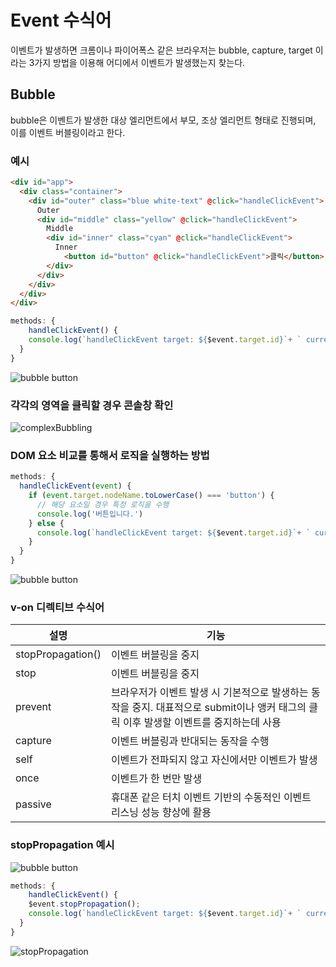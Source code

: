# Event 수식어

이벤트가 발생하면 크롬이나 파이어폭스 같은 브라우저는 bubble, capture, target 이라는 3가지 방법을 이용해 어디에서 이벤트가 발생했는지 찾는다.

## Bubble

bubble은 이벤트가 발생한 대상 엘리먼트에서 부모, 조상 엘리먼트 형태로 진행되며, 이를 이벤트 버블링이라고 한다. 

### 예시

```html
<div id="app">
  <div class="container">
    <div id="outer" class="blue white-text" @click="handleClickEvent">
      Outer
      <div id="middle" class="yellow" @click="handleClickEvent">
        Middle
        <div id="inner" class="cyan" @click="handleClickEvent">
          Inner
        	<button id="button" @click="handleClickEvent">클릭</button>
        </div>
      </div>
    </div>
  </div>
</div>
```

```javascript
methods: {
	handleClickEvent() {
    console.log(`handleClickEvent target: ${$event.target.id}`+ ` currentTarget: ${$event.currentTarget.id}`)
  }
}
```

 ![bubble button](https://user-images.githubusercontent.com/40027211/74607245-8f18fb00-511a-11ea-812d-f472142f241c.PNG)

### 각각의 영역을 클릭할 경우 콘솔창 확인

![complexBubbling](https://user-images.githubusercontent.com/40027211/74607605-97266a00-511d-11ea-8864-cd56ba0541f8.PNG)



### DOM 요소 비교를 통해서 로직을 실행하는 방법

```javascript
methods: {
  handleClickEvent(event) {
    if (event.target.nodeName.toLowerCase() === 'button') {
      // 해당 요소일 경우 특정 로직을 수행
      console.log('버튼입니다.')
    } else {
      console.log(`handleClickEvent target: ${$event.target.id}`+ ` currentTarget: ${$event.currentTarget.id}`)
    }
  }
}
```



![bubble button](https://user-images.githubusercontent.com/40027211/74607245-8f18fb00-511a-11ea-812d-f472142f241c.PNG)

### v-on 디렉티브 수식어

| 설명              | 기능                                                         |
| ----------------- | ------------------------------------------------------------ |
| stopPropagation() | 이벤트 버블링을 중지                                         |
| stop              | 이벤트 버블링을 중지                                         |
| prevent           | 브라우저가 이벤트 발생 시 기본적으로 발생하는 동작을 중지. 대표적으로 submit이나 앵커 태그의 클릭 이후 발생할 이벤트를 중지하는데 사용 |
| capture           | 이벤트 버블링과 반대되는 동작을 수행                         |
| self              | 이벤트가 전파되지 않고 자신에서만 이벤트가 발생              |
| once              | 이벤트가 한 번만 발생                                        |
| passive           | 휴대폰 같은 터치 이벤트 기반의 수동적인 이벤트 리스닝 성능 향상에 활용 |



### stopPropagation 예시

![bubble button](https://user-images.githubusercontent.com/40027211/74607245-8f18fb00-511a-11ea-812d-f472142f241c.PNG)

```javascript
methods: {
	handleClickEvent() {
    $event.stopPropagation();
    console.log(`handleClickEvent target: ${$event.target.id}`+ ` currentTarget: ${$event.currentTarget.id}`)
  }
}
```

![stopPropagation](https://user-images.githubusercontent.com/40027211/74607565-3ac34a80-511d-11ea-98f6-35e19d12de3b.PNG)






